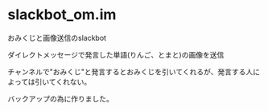 # slackbot_om.im
おみくじと画像送信のslackbot　　

ダイレクトメッセージで発言した単語(りんご、とまと)の画像を送信　　

チャンネルで"おみくじ"と発言するとおみくじを引いてくれるが、発言する人によっては引いてくれない。　　


バックアップの為に作りました。
